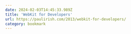```yaml
---
date: 2024-02-03T14:45:33.989Z
title: 'WebKit for Developers'
url: https://paulirish.com/2013/webkit-for-developers/
category: bookmark
---
```


